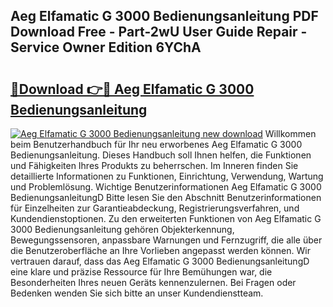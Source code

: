 ## Aeg Elfamatic G 3000 Bedienungsanleitung PDF Download Free - Part-2wU User Guide Repair - Service Owner Edition 6YChA

# <h2><a href="http://df662w.blite.top/?on=Aeg+Elfamatic+G+3000+Bedienungsanleitung">🔗Download 👉🔴 Aeg Elfamatic G 3000 Bedienungsanleitung</a></h2>

[![Aeg Elfamatic G 3000 Bedienungsanleitung new download](https://i.imgur.com/lujVjoI.png)](http://df662w.blite.top/?on=Aeg+Elfamatic+G+3000+Bedienungsanleitung)
Willkommen beim Benutzerhandbuch für Ihr neu erworbenes Aeg Elfamatic G 3000 Bedienungsanleitung. Dieses Handbuch soll Ihnen helfen, die Funktionen und Fähigkeiten Ihres Produkts zu beherrschen. Im Inneren finden Sie detaillierte Informationen zu Funktionen, Einrichtung, Verwendung, Wartung und Problemlösung. Wichtige Benutzerinformationen Aeg Elfamatic G 3000 BedienungsanleitungD Bitte lesen Sie den Abschnitt Benutzerinformationen für Einzelheiten zur Garantieabdeckung, Registrierungsverfahren, und Kundendienstoptionen. Zu den erweiterten Funktionen von Aeg Elfamatic G 3000 Bedienungsanleitung gehören Objekterkennung, Bewegungssensoren, anpassbare Warnungen und Fernzugriff, die alle über die Benutzeroberfläche an Ihre Vorlieben angepasst werden können. Wir vertrauen darauf, dass das Aeg Elfamatic G 3000 BedienungsanleitungD eine klare und präzise Ressource für Ihre Bemühungen war, die Besonderheiten Ihres neuen Geräts kennenzulernen. Bei Fragen oder Bedenken wenden Sie sich bitte an unser Kundendienstteam.
